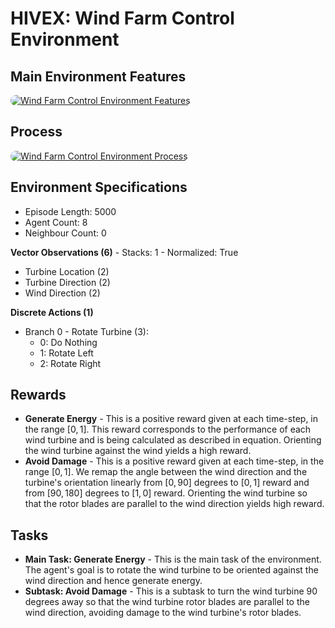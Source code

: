 # HIVEX: Wind Farm Control Environment

## Main Environment Features

<a href="url"><img src="https://github/com/hivex-research/hivex-environments/master/docs/images/WFC_desc.jpg" width="auto" style="border-radius:10px" alt="Wind Farm Control Environment Features"></a>

## Process

<a href="url"><img src="https://github/com/hivex-research/hivex-environments/master/docs/images/WFC_process.jpg" width="auto" style="border-radius:10px" alt="Wind Farm Control Environment Process"></a>

## Environment Specifications

- Episode Length: 5000
- Agent Count: 8
- Neighbour Count: 0

**Vector Observations (6)** - Stacks: 1 - Normalized: True
- Turbine Location (2)
- Turbine Direction (2)
- Wind Direction (2)

**Discrete Actions (1)**
- Branch 0 - Rotate Turbine (3):
    - 0: Do Nothing
    - 1: Rotate Left
    - 2: Rotate Right

## Rewards

- **Generate Energy** - This is a positive reward given at each time-step, in the range $[0, 1]$. This reward corresponds to the performance of each wind turbine and is being calculated as described in equation. Orienting the wind turbine against the wind yields a high reward.
- **Avoid Damage** - This is a positive reward given at each time-step, in the range $[0, 1]$. We remap the angle between the wind direction and the turbine's orientation linearly from $[0, 90]$ degrees to $[0, 1]$ reward and from $[90, 180]$ degrees to $[1, 0]$ reward. Orienting the wind turbine so that the rotor blades are parallel to the wind direction yields high reward.

## Tasks

- **Main Task: Generate Energy** - This is the main task of the environment. The agent's goal is to rotate the wind turbine to be oriented against the wind direction and hence generate energy.
- **Subtask: Avoid Damage** - This is a subtask to turn the wind turbine 90 degrees away so that the wind turbine rotor blades are parallel to the wind direction, avoiding damage to the wind turbine's rotor blades.